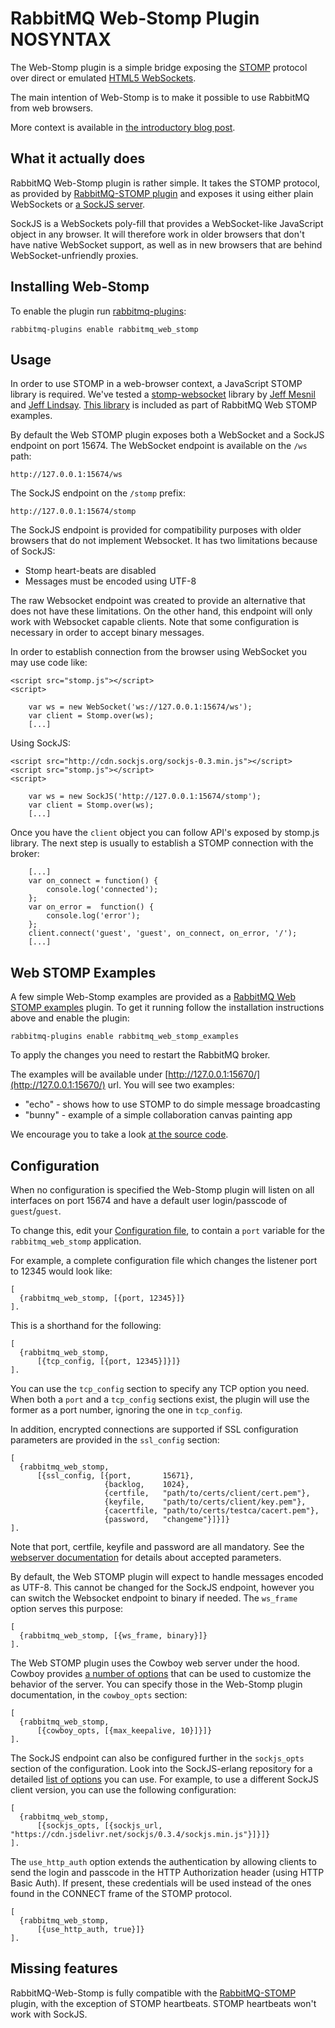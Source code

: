 <!--
Copyright (c) 2007-2016 Pivotal Software, Inc.

All rights reserved. This program and the accompanying materials
are made available under the terms of the under the Apache License, 
Version 2.0 (the "License”); you may not use this file except in compliance 
with the License. You may obtain a copy of the License at

http://www.apache.org/licenses/LICENSE-2.0

Unless required by applicable law or agreed to in writing, software
distributed under the License is distributed on an "AS IS" BASIS,
WITHOUT WARRANTIES OR CONDITIONS OF ANY KIND, either express or implied.
See the License for the specific language governing permissions and
limitations under the License.
-->
# RabbitMQ Web-Stomp Plugin NOSYNTAX

The Web-Stomp plugin is a simple bridge exposing the
[STOMP](http://stomp.github.com) protocol over direct or emulated
[HTML5 WebSockets](https://en.wikipedia.org/wiki/WebSockets).

The main intention of Web-Stomp is to make it possible to use RabbitMQ
from web browsers.

More context is available in
[the introductory blog post](http://www.rabbitmq.com/blog/2012/05/14/introducing-rabbitmq-web-stomp/).

## <a id="rationale"/>What it actually does

RabbitMQ Web-Stomp plugin is rather simple. It takes the STOMP protocol,
as provided by [RabbitMQ-STOMP plugin](/stomp.html) and exposes it using
either plain WebSockets or [a SockJS server](http://sockjs.org).

SockJS is a WebSockets poly-fill that provides a WebSocket-like
JavaScript object in any browser. It will therefore work in older
browsers that don't have native WebSocket support, as well as in new
browsers that are behind WebSocket-unfriendly proxies.


## <a id="iws"/>Installing Web-Stomp
To enable the plugin run [rabbitmq-plugins](/man/rabbitmq-plugins.1.man.html):

    rabbitmq-plugins enable rabbitmq_web_stomp

## <a id="usage"/>Usage

In order to use STOMP in a web-browser context, a JavaScript STOMP
library is required. We've tested a
[stomp-websocket](https://github.com/jmesnil/stomp-websocket/) library
by [Jeff Mesnil](https://github.com/jmesnil) and
[Jeff Lindsay](https://github.com/progrium).
[This library](https://github.com/rabbitmq/rabbitmq-web-stomp-examples/blob/master/priv/stomp.js)
is included as part of RabbitMQ Web STOMP examples.

By default the Web STOMP plugin exposes both a WebSocket and a
SockJS endpoint on port 15674. The WebSocket endpoint is available
on the `/ws` path:

    http://127.0.0.1:15674/ws

The SockJS endpoint on the `/stomp` prefix:

    http://127.0.0.1:15674/stomp

The SockJS endpoint is provided for compatibility purposes with
older browsers that do not implement Websocket. It has two
limitations because of SockJS:

 *  Stomp heart-beats are disabled
 *  Messages must be encoded using UTF-8

The raw Websocket endpoint was created to provide an alternative
that does not have these limitations. On the other hand, this
endpoint will only work with Websocket capable clients. Note that
some configuration is necessary in order to accept binary messages.

In order to establish connection from the browser using WebSocket
you may use code like:

    <script src="stomp.js"></script>
    <script>

        var ws = new WebSocket('ws://127.0.0.1:15674/ws');
        var client = Stomp.over(ws);
        [...]

Using SockJS:

    <script src="http://cdn.sockjs.org/sockjs-0.3.min.js"></script>
    <script src="stomp.js"></script>
    <script>

        var ws = new SockJS('http://127.0.0.1:15674/stomp');
        var client = Stomp.over(ws);
        [...]

Once you have the `client` object you can follow API's exposed by
stomp.js library. The next step is usually to establish a STOMP
connection with the broker:

        [...]
        var on_connect = function() {
            console.log('connected');
        };
        var on_error =  function() {
            console.log('error');
        };
        client.connect('guest', 'guest', on_connect, on_error, '/');
        [...]


## <a id="examples"/>Web STOMP Examples

A few simple Web-Stomp examples are provided as a
[RabbitMQ Web STOMP examples](https://github.com/rabbitmq/rabbitmq-web-stomp-examples)
plugin. To get it running follow the installation instructions above
and enable the plugin:

    rabbitmq-plugins enable rabbitmq_web_stomp_examples

To apply the changes you need to restart the RabbitMQ broker.

The examples will be available under
[http://127.0.0.1:15670/](http://127.0.0.1:15670/) url. You will see two examples:

 * "echo" - shows how to use STOMP to do simple message broadcasting
 * "bunny" - example of a simple collaboration canvas painting app

We encourage you to take a look [at the source code](https://github.com/rabbitmq/rabbitmq-web-stomp-examples/tree/master/priv).

## <a id="config"/>Configuration

When no configuration is specified the Web-Stomp plugin will listen on
all interfaces on port 15674 and have a default user login/passcode of
`guest`/`guest`.

To change this, edit your
[Configuration file](/configure.html#configuration-file),
to contain a `port` variable for the `rabbitmq_web_stomp` application.

For example, a complete configuration file which changes the listener
port to 12345 would look like:

    [
      {rabbitmq_web_stomp, [{port, 12345}]}
    ].

This is a shorthand for the following:

    [
      {rabbitmq_web_stomp,
          [{tcp_config, [{port, 12345}]}]}
    ].

You can use the `tcp_config` section to specify any TCP option you need.
When both a `port` and a `tcp_config` sections exist, the plugin will
use the former as a port number, ignoring the one in `tcp_config`.

In addition, encrypted connections are supported if SSL configuration parameters are
provided in the `ssl_config` section:

    [
      {rabbitmq_web_stomp,
          [{ssl_config, [{port,       15671},
                         {backlog,    1024},
                         {certfile,   "path/to/certs/client/cert.pem"},
                         {keyfile,    "path/to/certs/client/key.pem"},
                         {cacertfile, "path/to/certs/testca/cacert.pem"},
                         {password,   "changeme"}]}]}
    ].

Note that port, certfile, keyfile and password are all mandatory. See the [webserver documentation](https://github.com/rabbitmq/cowboy/blob/4b93c2d19a10e5d9cee207038103bb83f1ab9436/src/cowboy_ssl_transport.erl#L40)
for details about accepted parameters.

By default, the Web STOMP plugin will expect to handle messages
encoded as UTF-8. This cannot be changed for the SockJS endpoint,
however you can switch the Websocket endpoint to binary if needed.
The `ws_frame` option serves this purpose:

    [
      {rabbitmq_web_stomp, [{ws_frame, binary}]}
    ].

The Web STOMP plugin uses the Cowboy web server under the hood.
Cowboy provides [a number of options](http://ninenines.eu/docs/en/cowboy/1.0/manual/cowboy_protocol/)
that can be used to customize the behavior of the server. You
can specify those in the Web-Stomp plugin documentation, in
the `cowboy_opts` section:

    [
      {rabbitmq_web_stomp,
          [{cowboy_opts, [{max_keepalive, 10}]}]}
    ].

The SockJS endpoint can also be configured further in the
`sockjs_opts` section of the configuration. Look into the
SockJS-erlang repository for a detailed [list of options](https://github.com/rabbitmq/sockjs-erlang#sockjs-erlang-api)
you can use. For example, to use a different SockJS client
version, you can use the following configuration:

    [
      {rabbitmq_web_stomp,
          [{sockjs_opts, [{sockjs_url, "https://cdn.jsdelivr.net/sockjs/0.3.4/sockjs.min.js"}]}]}
    ].

The `use_http_auth` option extends the authentication by
allowing clients to send the login and passcode in the
HTTP Authorization header (using HTTP Basic Auth). If
present, these credentials will be used instead of the
ones found in the CONNECT frame of the STOMP protocol.

    [
      {rabbitmq_web_stomp,
          [{use_http_auth, true}]}
    ].

## <a id="missing"/>Missing features

RabbitMQ-Web-Stomp is fully compatible with the
[RabbitMQ-STOMP](/stomp.html) plugin, with the exception of STOMP
heartbeats. STOMP heartbeats won't work with SockJS.
